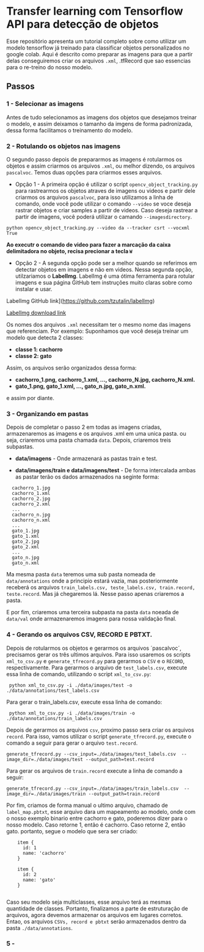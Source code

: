 # Transfer learning com Tensorflow API para detecção de objetos

Esse repositório apresenta um tutorial completo sobre como utilizar um modelo tensorflow já treinado para classificar objetos personalizados no google colab. Aqui é descrito como preparar as imagens para que a partir delas conseguiremos criar os arquivos `.xml`, .tfRecord que sao essencias para o re-treino do nosso modelo.

## Passos

### 1 - Selecionar as imagens
Antes de tudo selecionamos as imagens dos objetos que desejamos treinar o modelo, e assim deixamos o tamanho da imgens de forma padronizada, dessa forma facilitamos o treinamento do modelo.

### 2 -  Rotulando os objetos nas imagens
O segundo passo depois de prepararmos as imagens é rotularmos os objetos e assim criarmos os arquivos `.xml`, ou melhor dizendo, os arquivos `pascalvoc`. Temos duas opções para criarmos esses arquivos.
* Opção 1 - A primeira opção é utilizar o script `opencv_object_tracking.py` para rastrearmos os objetos atraves de imagens ou videos e partir dele criarmos os arquivos `pascalvoc`, para isso utilizamos a linha de comando, onde você pode utilizar o comando `--video` se voce deseja rastrar objetos e criar samples a partir de videos. Caso deseja rastrear a partir de imagens, você poderá utilizar o camando `--imagesdirectory`.
```
python opencv_object_tracking.py --video da --tracker csrt --vocxml True
```
**Ao executr o comando de video para fazer a marcação da caixa delimitadora no objeto, recisa precionar a tecla `W`**

* Opção 2 - A segunda opção pode ser a melhor quando se referimos em detectar objetos em imagens e não em videos. Nessa segunda opção, utilzariamos o **LabelImg**.  LabelImg é uma ótima ferramenta para rotular imagens e sua página GitHub tem instruções muito claras sobre como instalar e usar.

LabelImg GitHub link](https://github.com/tzutalin/labelImg)

[LabelImg download link](https://www.dropbox.com/s/tq7zfrcwl44vxan/windows_v1.6.0.zip?dl=1)

Os nomes dos arquivos `.xml` necessitam ter o mesmo nome das imagens que referenciam. Por exemplo: Suponhamos que você deseja treinar um modelo que detecta 2 classes:
* **classe 1: cachorro** 
* **classe 2: gato**

Assim, os arquivos serão organizados dessa forma:
* **cachorro_1.png, cachorro_1.xml, ..., cachorro_N.jpg, cachorro_N.xml.** 
* **gato_1.png, gato_1.xml, ..., gato_n.jpg, gato_n.xml.**

e assim por diante.

### 3 -  Organizando em pastas
Depois de completar o passo 2 em todas as imagens criadas, armazenaremos as imagens e os arquivos .xml em uma unica pasta. ou seja, criaremos uma pasta chamada `data`. Depois, criaremos treis subpastas.
* **data/imagens** - Onde armazenará as pastas train e test.
- **data/imagens/train e data/imagens/test** - De forma intercalada ambas as pastar terão os dados armazenados na seginte forma: 
```
  cachorro_1.jpg
  cachorro_1.xml
  cachorro_2.jpg
  cachorro_2.xml
  ...
  cachorro_n.jpg
  cachorro_n.xml
  ...
  gato_1.jpg
  gato_1.xml
  gato_2.jpg
  gato_2.xml
  ...
  gato_n.jpg
  gato_n.xml
```
Ma mesma pasta `data` teremos uma sub pasta nomeada de `data/annotations` onde a principio estará vazia, mas posteriormente receberá os arquivos `train_labels.csv, teste_labels.csv, train.record, teste.record`. Mas já chegaremos lá. Nesse passo apenas criaremos a pasta.

E por fim, criaremos uma terceira subpasta na pasta `data` noeada de `data/val` onde armazenaremos imagens para nossa validação final.

### 4 - Gerando os arquivos CSV, RECORD E PBTXT.

Depois de rotularmos os objetos e gerarmos os arquivos ´pascalvoc´, precisamos gerar os três ultimos arquivos. Para isso usaremos os scripts  `xml_to_csv.py` e `generate_tfrecord.py` para gerarmos o `CSV` e o `RECORD`, respectivamente.
Para gerarmos o arquivo de `test_labels.csv`, execute essa linha de comando, utilizando o script `xml_to_csv.py`:
```
 python xml_to_csv.py -i ./data/images/test -o ./data/annotations/test_labels.csv
```
Para gerar o train_labels.csv, execute essa linha de comando:
```
 python xml_to_csv.py -i ./data/images/train -o ./data/annotations/train_labels.csv
```
Depois de gerarmos os arquivos `csv`, proximo passo sera criar os arquivos `record`. Para isso, vamos utilizar o script  `generate_tfrecord.py`, execute o comando a seguir para gerar o arquivo `test.record`.
```
generate_tfrecord.py --csv_input=./data/images/test_labels.csv  --image_dir=./data/images/test --output_path=test.record
```
Para gerar os arquivos de `train.record` execute a linha de comando a seguir:
```
generate_tfrecord.py --csv_input=./data/images/train_labels.csv  --image_dir=./data/images/train --output_path=train.record
```
Por fim, criamos de forma manual o ultimo arquivo, chamado de `label_map.pbtxt`, esse arquivo dara um mapeamento ao modelo, onde com o nosso exemplo binario entre cachorro e gato, poderemos dizer para o nosso modelo. Caso retorne 1, então é cachorro. Caso retorne 2, então gato. portanto, segue o modelo que sera ser criado:
```
    item {
      id: 1
      name: 'cachorro'
    }

    item {
      id: 2
      name: 'gato'
    }
    
```
Caso seu modelo seja multiclasses, esse arquivo terá as mesmas quantidade de classes.
Portanto, finalizamos a parte de estruturação de arquivos, agora devemos armazenar os arquivos em lugares corretos. Entao, os arquivos `CSVs, record e pbtxt` serão armazenados dentro da pasta `./data/annotations`.

### 5 - 
